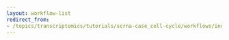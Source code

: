 ```yaml
---
layout: workflow-list
redirect_from:
- /topics/transcriptomics/tutorials/scrna-case_cell-cycle/workflows/index
---
```

